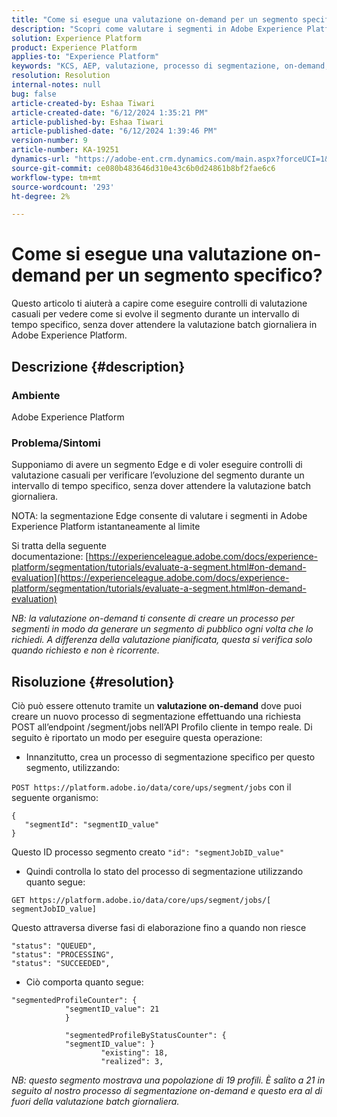 ```yaml
---
title: "Come si esegue una valutazione on-demand per un segmento specifico?"
description: "Scopri come valutare i segmenti in Adobe Experience Platform istantaneamente al limite."
solution: Experience Platform
product: Experience Platform
applies-to: "Experience Platform"
keywords: "KCS, AEP, valutazione, processo di segmentazione, on-demand, Experience Platform"
resolution: Resolution
internal-notes: null
bug: false
article-created-by: Eshaa Tiwari
article-created-date: "6/12/2024 1:35:21 PM"
article-published-by: Eshaa Tiwari
article-published-date: "6/12/2024 1:39:46 PM"
version-number: 9
article-number: KA-19251
dynamics-url: "https://adobe-ent.crm.dynamics.com/main.aspx?forceUCI=1&pagetype=entityrecord&etn=knowledgearticle&id=7189679c-c028-ef11-840a-6045bd029b18"
source-git-commit: ce080b483646d310e43c6b0d24861b8bf2fae6c6
workflow-type: tm+mt
source-wordcount: '293'
ht-degree: 2%

---
```


# Come si esegue una valutazione on-demand per un segmento specifico?


Questo articolo ti aiuterà a capire come eseguire controlli di valutazione casuali per vedere come si evolve il segmento durante un intervallo di tempo specifico, senza dover attendere la valutazione batch giornaliera in Adobe Experience Platform.

## Descrizione {#description}


### Ambiente

Adobe Experience Platform

### Problema/Sintomi

Supponiamo di avere un segmento Edge e di voler eseguire controlli di valutazione casuali per verificare l’evoluzione del segmento durante un intervallo di tempo specifico, senza dover attendere la valutazione batch giornaliera.

NOTA: la segmentazione Edge consente di valutare i segmenti in Adobe Experience Platform istantaneamente al limite

Si tratta della seguente documentazione: [https://experienceleague.adobe.com/docs/experience-platform/segmentation/tutorials/evaluate-a-segment.html#on-demand-evaluation](https://experienceleague.adobe.com/docs/experience-platform/segmentation/tutorials/evaluate-a-segment.html#on-demand-evaluation)

*NB: la valutazione on-demand ti consente di creare un processo per segmenti in modo da generare un segmento di pubblico ogni volta che lo richiedi. A differenza della valutazione pianificata, questa si verifica solo quando richiesto e non è ricorrente.*


## Risoluzione {#resolution}


Ciò può essere ottenuto tramite un <b>valutazione on-demand</b> dove puoi creare un nuovo processo di segmentazione effettuando una richiesta POST all’endpoint /segment/jobs nell’API Profilo cliente in tempo reale. Di seguito è riportato un modo per eseguire questa operazione:

- Innanzitutto, crea un processo di segmentazione specifico per questo segmento, utilizzando:


`POST https://platform.adobe.io/data/core/ups/segment/jobs` con il seguente organismo:


```
{
   "segmentId": "segmentID_value"
}
```


Questo ID processo segmento creato `"id": "segmentJobID_value"`

- Quindi controlla lo stato del processo di segmentazione utilizzando quanto segue:


`GET https://platform.adobe.io/data/core/ups/segment/jobs/[ segmentJobID_value]`

Questo attraversa diverse fasi di elaborazione fino a quando non riesce




```
"status": "QUEUED",
"status": "PROCESSING",
"status": "SUCCEEDED",
```




- Ciò comporta quanto segue:





```
"segmentedProfileCounter": {
            "segmentID_value": 21
            }

            "segmentedProfileByStatusCounter": {
            "segmentID_value": }
                    "existing": 18,
                    "realized": 3,
```




*NB: questo segmento mostrava una popolazione di 19 profili. È salito a 21 in seguito al nostro processo di segmentazione on-demand e questo era al di fuori della valutazione batch giornaliera.*

